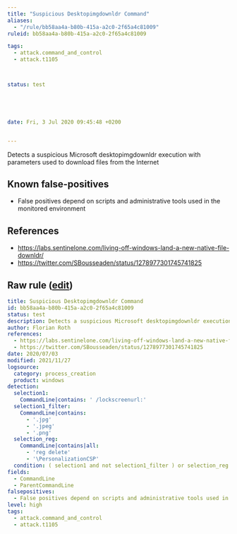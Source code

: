```yaml
---
title: "Suspicious Desktopimgdownldr Command"
aliases:
  - "/rule/bb58aa4a-b80b-415a-a2c0-2f65a4c81009"
ruleid: bb58aa4a-b80b-415a-a2c0-2f65a4c81009

tags:
  - attack.command_and_control
  - attack.t1105



status: test





date: Fri, 3 Jul 2020 09:45:48 +0200


---
```


Detects a suspicious Microsoft desktopimgdownldr execution with parameters used to download files from the Internet

<!--more-->


## Known false-positives

* False positives depend on scripts and administrative tools used in the monitored environment



## References

* https://labs.sentinelone.com/living-off-windows-land-a-new-native-file-downldr/
* https://twitter.com/SBousseaden/status/1278977301745741825


## Raw rule ([edit](https://github.com/SigmaHQ/sigma/edit/master/rules/windows/process_creation/proc_creation_win_susp_desktopimgdownldr.yml))
```yaml
title: Suspicious Desktopimgdownldr Command
id: bb58aa4a-b80b-415a-a2c0-2f65a4c81009
status: test
description: Detects a suspicious Microsoft desktopimgdownldr execution with parameters used to download files from the Internet
author: Florian Roth
references:
  - https://labs.sentinelone.com/living-off-windows-land-a-new-native-file-downldr/
  - https://twitter.com/SBousseaden/status/1278977301745741825
date: 2020/07/03
modified: 2021/11/27
logsource:
  category: process_creation
  product: windows
detection:
  selection1:
    CommandLine|contains: ' /lockscreenurl:'
  selection1_filter:
    CommandLine|contains:
      - '.jpg'
      - '.jpeg'
      - '.png'
  selection_reg:
    CommandLine|contains|all:
      - 'reg delete'
      - '\PersonalizationCSP'
  condition: ( selection1 and not selection1_filter ) or selection_reg
fields:
  - CommandLine
  - ParentCommandLine
falsepositives:
  - False positives depend on scripts and administrative tools used in the monitored environment
level: high
tags:
  - attack.command_and_control
  - attack.t1105

```
